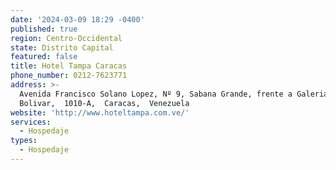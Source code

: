 ```yaml
---
date: '2024-03-09 18:29 -0400'
published: true
region: Centro-Occidental
state: Distrito Capital
featured: false
title: Hotel Tampa Caracas
phone_number: 0212-7623771
address: >-
  Avenida Francisco Solano Lopez, Nº 9, Sabana Grande, frente a Galerias
  Bolivar,  1010-A,  Caracas,  Venezuela
website: 'http://www.hoteltampa.com.ve/'
services:
  - Hospedaje
types:
  - Hospedaje
---
```


